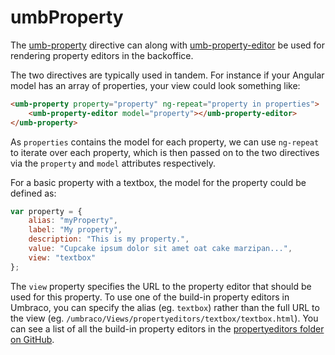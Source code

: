 # umbProperty

The [umb-property](https://our.umbraco.com/apidocs/v8/ui/#/api/umbraco.directives.directive:umbProperty) directive can along with [umb-property-editor]( https://our.umbraco.com/apidocs/v8/ui/#/api/umbraco.directives.directive:umbPropertyEditor) be used for rendering property editors in the backoffice.

The two directives are typically used in tandem. For instance if your Angular model has an array of properties, your view could look something like:

```html
<umb-property property="property" ng-repeat="property in properties">
    <umb-property-editor model="property"></umb-property-editor>
</umb-property>
```

As `properties` contains the model for each property, we can use `ng-repeat` to iterate over each property, which is then passed on to the two directives via the `property` and `model` attributes respectively.

For a basic property with a textbox, the model for the property could be defined as:

```javascript
var property = {
    alias: "myProperty",
    label: "My property",
    description: "This is my property.",
    value: "Cupcake ipsum dolor sit amet oat cake marzipan...",
    view: "textbox"
};
```

The `view` property specifies the URL to the property editor that should be used for this property. To use one of the build-in property editors in Umbraco, you can specify the alias (eg. `textbox`) rather than the full URL to the view (eg. `/umbraco/Views/propertyeditors/textbox/textbox.html`). You can see a list of all the build-in property editors in the [propertyeditors folder on GitHub](https://github.com/umbraco/Umbraco-CMS/tree/v8/contrib/src/Umbraco.Web.UI.Client/src/views/propertyeditors).
